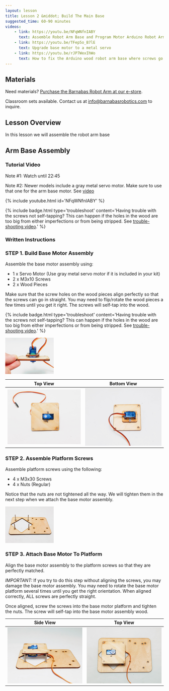 ```yaml
---
layout: lesson
title: Lesson 2 &middot; Build The Main Base
suggested_time: 60-90 minutes
videos:
    - link: https://youtu.be/NFqWNfnIABY
      text: Assemble Robot Arm Base and Program Motor Arduino Robot Arm
    - link: https://youtu.be/TFep5o_B7lE
      text: Upgrade base motor to a metal servo
    - link: https://youtu.be/rJP7WexIhWo
      text: How to fix the Arduino wood robot arm base where screws go through the wood pieces
---
```




## Materials

Need materials?  [Purchase the Barnabas Robot Arm at our e-store](https://shop.barnabasrobotics.com/collections/classroom-robotics-kits/products/barnabas-arduino-compatible-robot-arm-kit-with-joystick-control-ages-11).  

Classroom sets available.  Contact us at info@barnabasrobotics.com to inquire. 

## Lesson Overview

In this lesson we will assemble the robot arm base

## Arm Base Assembly

### Tutorial Video

Note #1: Watch until 22:45

Note #2: Newer models include a gray metal servo motor.  Make sure to use that one for the arm base motor.  See [video](https://youtu.be/TFep5o_B7lE)

{% include youtube.html id='NFqWNfnIABY' %} 

{% include badge.html type='troubleshoot' content='Having trouble with the screws not self-tapping?  This can happen if the holes in the wood are too big from either imperfections or from being stripped.  See [trouble-shooting video](https://youtu.be/rJP7WexIhWo).' %}

### Written Instructions

### STEP 1. Build Base Motor Assembly

Assemble the base motor assembly using:

- 1 x Servo Motor (Use gray metal servo motor if it is included in your kit)
- 2 x M3x10 Screws
- 2 x Wood Pieces

Make sure that the screw holes on the wood pieces align perfectly so that the screws can go in straight.  You may need to flip/rotate the wood pieces a few times until you get it right.  The screws will self-tap into the wood.

{% include badge.html type='troubleshoot' content='Having trouble with the screws not self-tapping?  This can happen if the holes in the wood are too big from either imperfections or from being stripped.  See [trouble-shooting video](https://youtu.be/rJP7WexIhWo).' %}

<img src="beg (5).jpg" style="zoom:15%;" class="image center" />

|                           Top View                           |                         Bottom View                          |
| :----------------------------------------------------------: | :----------------------------------------------------------: |
| <img src="beg (3).jpg" style="zoom:75%;" class="image center" /> | <img src="beg (4).jpg" style="zoom:75%;" class="image center" /> |

### STEP 2. Assemble Platform Screws

Assemble platform screws using the following:

- 4 x M3x30 Screws
- 4 x Nuts (Regular)

Notice that the nuts are not tightened all the way.  We will tighten them in the next step when we attach the base motor assembly.

<img src="beg (6).jpg" style="zoom:15%;" class="image center" />

### STEP 3. Attach Base Motor To Platform

Align the base motor assembly to the platform screws so that they are perfectly matched.  

*IMPORTANT:* If you try to do this step without aligning the screws, you may damage the base motor assembly.  You may need to rotate the base motor platform several times until you get the right orientation.  When aligned correctly, ALL screws are perfectly straight.

Once aligned, screw the screws into the base motor platform and tighten the nuts.  The screw will self-tap into the base motor assembly wood.  

|                          Side View                           |                           Top View                           |
| :----------------------------------------------------------: | :----------------------------------------------------------: |
| <img src="beg (1).jpg" style="zoom:75%;" class="image center" /> | <img src="beg (2).jpg" style="zoom:75%;" class="image center" /> |

